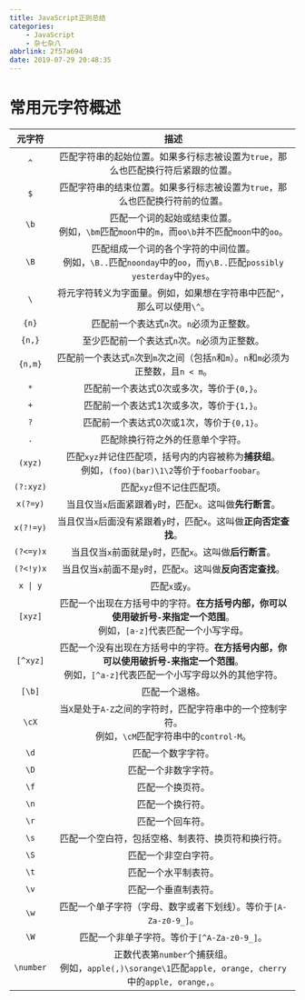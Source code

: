 ```yaml
---
title: JavaScript正则总结
categories:
    - JavaScript
    - 杂七杂八
abbrlink: 2f57a694
date: 2019-07-29 20:48:35
---
```


# 常用元字符概述

| 元字符 | 描述 |
| :-: | :-: |
| `^` | 匹配字符串的起始位置。如果多行标志被设置为`true`，那么也匹配换行符后紧跟的位置。 |
| `$` | 匹配字符串的结束位置。如果多行标志被设置为`true`，那么也匹配换行符前的位置。 |
| `\b` | 匹配一个词的起始或结束位置。<br>例如，`\bm`匹配`moon`中的`m`，而`oo\b`并不匹配`moon`中的`oo`。|
| `\B` | 匹配组成一个词的各个字符的中间位置。<br>例如，`\B..`匹配`noonday`中的`oo`，而`y\B..`匹配`possibly yesterday`中的`yes`。 |
| `\` | 将元字符转义为字面量。例如，如果想在字符串中匹配`^`，那么可以使用`\^`。 |
| `{n}` | 匹配前一个表达式`n`次。`n`必须为正整数。 |
| `{n,}` | 至少匹配前一个表达式`n`次。`n`必须为正整数。 |
| `{n,m}` | 匹配前一个表达式`n`次到`m`次之间（包括`n`和`m`）。`n`和`m`必须为正整数，且`n < m`。 |
| `*` | 匹配前一个表达式0次或多次，等价于`{0,}`。 |
| `+` | 匹配前一个表达式1次或多次，等价于`{1,}`。 |
| `?` | 匹配前一个表达式0次或1次，等价于`{0,1}`。 |
| `.` | 匹配除换行符之外的任意单个字符。 |
| `(xyz)` | 匹配`xyz`并记住匹配项，括号内的内容被称为**捕获组**。<br>例如，`(foo)(bar)\1\2`等价于`foobarfoobar`。 |
| `(?:xyz)` | 匹配`xyz`但不记住匹配项。 |
| `x(?=y)` | 当且仅当`x`后面紧跟着`y`时，匹配`x`。这叫做**先行断言**。 |
| `x(?!=y)` | 当且仅当`x`后面没有紧跟着`y`时，匹配`x`。这叫做**正向否定查找**。 |
| `(?<=y)x` | 当且仅当`x`前面就是`y`时，匹配`x`。这叫做**后行断言**。 |
| `(?<!y)x` | 当且仅当`x`前面不是`y`时，匹配`x`。这叫做**反向否定查找**。 |
| <code>x &#124; y</code> | 匹配`x`或`y`。 |
| `[xyz]` | 匹配一个出现在方括号中的字符。**在方括号内部，你可以使用破折号`-`来指定一个范围**。<br>例如，`[a-z]`代表匹配一个小写字母。 |
| `[^xyz]` | 匹配一个没有出现在方括号中的字符。**在方括号内部，你可以使用破折号`-`来指定一个范围**。<br>例如，`[^a-z]`代表匹配一个小写字母以外的其他字符。 |
| `[\b]` | 匹配一个退格。 |
| `\cX` | 当`X`是处于`A-Z`之间的字符时，匹配字符串中的一个控制字符。<br>例如，`\cM`匹配字符串中的`control-M`。 |
| `\d` | 匹配一个数字字符。 |
| `\D` | 匹配一个非数字字符。 |
| `\f` | 匹配一个换页符。 |
| `\n` | 匹配一个换行符。 |
| `\r` | 匹配一个回车符。 |
| `\s` | 匹配一个空白符，包括空格、制表符、换页符和换行符。 |
| `\S` | 匹配一个非空白字符。 |
| `\t` | 匹配一个水平制表符。 |
| `\v` | 匹配一个垂直制表符。 |
| `\w` | 匹配一个单子字符（字母、数字或者下划线）。等价于`[A-Za-z0-9_]`。 |
| `\W` | 匹配一个非单子字符。等价于`[^A-Za-z0-9_]`。 |
| `\number` | 正数代表第`number`个捕获组。<br>例如，`apple(,)\sorange\1`匹配`apple, orange, cherry`中的`apple, orange,`。 |
